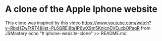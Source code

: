 # A clone of the Apple Iphone website 

This clone was inspired by this video https://www.youtube.com/watch?v=RbxHZwFtRT4&list=PL6QREj8te1P6wX9m5KnicnDVEucbOPsqR from 
JSMastery echo "# iphone-website-clone" >> README.md
